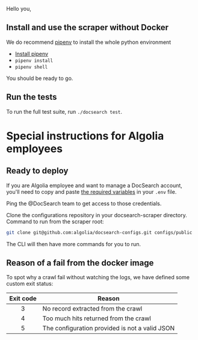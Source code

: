 Hello you,

## Install and use the scraper without Docker

We do recommend [pipenv][1] to install the whole python environment

- [Install pipenv][2]
- `pipenv install`
- `pipenv shell`

You should be ready to go.

## Run the tests

To run the full test suite, run `./docsearch test`.

# Special instructions for Algolia employees

## Ready to deploy

If you are Algolia employee and want to manage a DocSearch account, you'll need
to copy and paste [the required variables][3] in your `.env` file.


Ping the @DocSearch team to get access to those credentials.

Clone the configurations repository in your docsearch-scraper directory. Command
to run from the scraper root:

```bash
git clone git@github.com:algolia/docsearch-configs.git configs/public
```

The CLI will then have more commands for you to run.

## Reason of a fail from the docker image

To spot why a crawl fail without watching the logs, we have defined some custom 
exit status:

| Exit code | Reason                                         |
|:---------:|------------------------------------------------|
|     3     | No record extracted from the crawl             |
|     4     | Too much hits returned from the crawl          |
|     5     | The configuration provided is not a valid JSON |


[1]: https://github.com/pypa/pipenv
[2]: https://pipenv.readthedocs.io/en/latest/install/#installing-pipenv
[3]: ./.env.example
